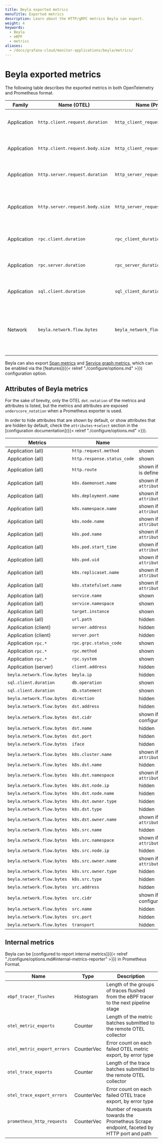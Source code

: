 ```yaml
---
title: Beyla exported metrics
menuTitle: Exported metrics
description: Learn about the HTTP/gRPC metrics Beyla can export.
weight: 4
keywords:
  - Beyla
  - eBPF
  - metrics
aliases:
  - /docs/grafana-cloud/monitor-applications/beyla/metrics/
---
```


# Beyla exported metrics

The following table describes the exported metrics in both OpenTelemetry and Prometheus format.

| Family      | Name (OTEL)                     | Name (Prometheus)                      | Type      | Unit    | Description                                                                      |
|-------------|---------------------------------|----------------------------------------|-----------|---------|----------------------------------------------------------------------------------|
| Application | `http.client.request.duration`  | `http_client_request_duration_seconds` | Histogram | seconds | Duration of HTTP service calls from the client side                              |
| Application | `http.client.request.body.size` | `http_client_request_body_size_bytes`  | Histogram | bytes   | Size of the HTTP request body as sent by the client                              |
| Application | `http.server.request.duration`  | `http_server_request_duration_seconds` | Histogram | seconds | Duration of HTTP service calls from the server side                              |
| Application | `http.server.request.body.size` | `http_server_request_body_size_bytes`  | Histogram | bytes   | Size of the HTTP request body as received at the server side                     |
| Application | `rpc.client.duration`           | `rpc_client_duration_seconds`          | Histogram | seconds | Duration of GRPC service calls from the client side                              |
| Application | `rpc.server.duration`           | `rpc_server_duration_seconds`          | Histogram | seconds | Duration of RPC service calls from the server side                               |
| Application | `sql.client.duration`           | `sql_client_duration_seconds`          | Histogram | seconds | Duration of SQL client operations (Experimental)                                 |
| Network     | `beyla.network.flow.bytes`      | `beyla_network_flow_bytes`             | Counter   | bytes   | Bytes submitted from a source network endpoint to a destination network endpoint |

Beyla can also export [Span metrics](/docs/tempo/latest/metrics-generator/span_metrics/) and
[Service graph metrics](/docs/tempo/latest/metrics-generator/service-graph-view/), which can be enabled via the
[features]({{< relref "./configure/options.md" >}}) configuration option.

## Attributes of Beyla metrics

For the sake of brevity, only the OTEL `dot.notation` of the metrics and attributes is listed, but
the metrics and attributes are exposed `underscore_notation` when a Prometheus exporter is used.

In order to hide attributes that are shown by default, or show attributes that are hidden by
default, check the `attributes`->`select` section in the [configuration documentation]({{< relref "./configure/options.md" >}}).

| Metrics                    | Name                        | Default                                       |
|----------------------------|-----------------------------|-----------------------------------------------|
| Application (all)          | `http.request.method`       | shown                                         |
| Application (all)          | `http.response.status_code` | shown                                         |
| Application (all)          | `http.route`                | shown if `routes` configuration is defined    |
| Application (all)          | `k8s.daemonset.name`        | shown if `attributes.kubernetes.enable`       |
| Application (all)          | `k8s.deployment.name`       | shown if `attributes.kubernetes.enable`       |
| Application (all)          | `k8s.namespace.name`        | shown if `attributes.kubernetes.enable`       |
| Application (all)          | `k8s.node.name`             | shown if `attributes.kubernetes.enable`       |
| Application (all)          | `k8s.pod.name`              | shown if `attributes.kubernetes.enable`       |
| Application (all)          | `k8s.pod.start_time`        | shown if `attributes.kubernetes.enable`       |
| Application (all)          | `k8s.pod.uid`               | shown if `attributes.kubernetes.enable`       |
| Application (all)          | `k8s.replicaset.name`       | shown if `attributes.kubernetes.enable`       |
| Application (all)          | `k8s.statefulset.name`      | shown if `attributes.kubernetes.enable`       |
| Application (all)          | `service.name`              | shown                                         | 
| Application (all)          | `service.namespace`         | shown                                         | 
| Application (all)          | `target.instance`           | shown                                         |
| Application (all)          | `url.path`                  | hidden                                        |
| Application (client)       | `server.address`            | hidden                                        |
| Application (client)       | `server.port`               | hidden                                        |
| Application `rpc.*`        | `rpc.grpc.status_code`      | shown                                         |
| Application `rpc.*`        | `rpc.method`                | shown                                         |
| Application `rpc.*`        | `rpc.system`                | shown                                         |
| Application (server)       | `client.address`            | hidden                                        |
| `beyla.network.flow.bytes` | `beyla.ip`                  | hidden                                        |
| `sql.client.duration`      | `db.operation`              | shown                                         |
| `sql.client.duration`      | `db.statement`              | shown                                         |
| `beyla.network.flow.bytes` | `direction`                 | hidden                                        |
| `beyla.network.flow.bytes` | `dst.address`               | hidden                                        |
| `beyla.network.flow.bytes` | `dst.cidr`                  | shown if the `cidrs` configuration is defined |
| `beyla.network.flow.bytes` | `dst.name`                  | hidden                                        |
| `beyla.network.flow.bytes` | `dst.port`                  | hidden                                        |
| `beyla.network.flow.bytes` | `iface`                     | hidden                                        |
| `beyla.network.flow.bytes` | `k8s.cluster.name`          | shown if `attributes.kubernetes.enable`       |
| `beyla.network.flow.bytes` | `k8s.dst.name`              | hidden                                        | 
| `beyla.network.flow.bytes` | `k8s.dst.namespace`         | shown if `attributes.kubernetes.enable`       | 
| `beyla.network.flow.bytes` | `k8s.dst.node.ip`           | hidden                                        |
| `beyla.network.flow.bytes` | `k8s.dst.node.name`         | hidden                                        |
| `beyla.network.flow.bytes` | `k8s.dst.owner.type`        | hidden                                        | 
| `beyla.network.flow.bytes` | `k8s.dst.type`              | hidden                                        |
| `beyla.network.flow.bytes` | `k8s.dst.owner.name`        | shown if `attributes.kubernetes.enable`       | 
| `beyla.network.flow.bytes` | `k8s.src.name`              | hidden                                        | 
| `beyla.network.flow.bytes` | `k8s.src.namespace`         | shown if `attributes.kubernetes.enable`       | 
| `beyla.network.flow.bytes` | `k8s.src.node.ip`           | hidden                                        |
| `beyla.network.flow.bytes` | `k8s.src.owner.name`        | shown if `attributes.kubernetes.enable`       |
| `beyla.network.flow.bytes` | `k8s.src.owner.type`        | hidden                                        |
| `beyla.network.flow.bytes` | `k8s.src.type`              | hidden                                        | 
| `beyla.network.flow.bytes` | `src.address`               | hidden                                        |
| `beyla.network.flow.bytes` | `src.cidr`                  | shown if the `cidrs` configuration is defined |
| `beyla.network.flow.bytes` | `src.name`                  | hidden                                        |
| `beyla.network.flow.bytes` | `src.port`                  | hidden                                        |
| `beyla.network.flow.bytes` | `transport`                 | hidden                                        |

## Internal metrics

Beyla can be [configured to report internal metrics]({{< relref "./configure/options.md#internal-metrics-reporter" >}}) in Prometheus Format.

| Name                        | Type       | Description                                                                              |
| --------------------------- | ---------- | ---------------------------------------------------------------------------------------- |
| `ebpf_tracer_flushes`       | Histogram  | Length of the groups of traces flushed from the eBPF tracer to the next pipeline stage   |
| `otel_metric_exports`       | Counter    | Length of the metric batches submitted to the remote OTEL collector                      |
| `otel_metric_export_errors` | CounterVec | Error count on each failed OTEL metric export, by error type                             |
| `otel_trace_exports`        | Counter    | Length of the trace batches submitted to the remote OTEL collector                       |
| `otel_trace_export_errors`  | CounterVec | Error count on each failed OTEL trace export, by error type                              |
| `prometheus_http_requests`  | CounterVec | Number of requests towards the Prometheus Scrape endpoint, faceted by HTTP port and path |
